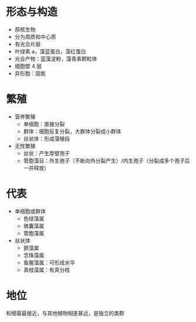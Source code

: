 # 形态与构造
- 原核生物
- 分为周质和中心质
- 有光合片层
- 叶绿素 a，藻蓝蛋白，藻红蛋白
- 光合产物：蓝藻淀粉，藻青素颗粒体
- 细胞壁 4 层
- 异形胞：固氮
# 繁殖
- 营养繁殖
	- 单细胞：直接分裂
	- 群体：细胞反复分裂，大群体分裂成小群体
	- 丝状体：形成藻殖段
- 无性繁殖
	- 丝状：产生厚壁孢子
	- 管胞藻目：外生孢子（不断向外分裂产生）/内生孢子（分裂成多个孢子后一并释放）
# 代表
- 单细胞或群体
	- 色球藻属
	- 微囊藻属
	- 管胞藻属
- 丝状体
	- 颤藻属
	- 念珠藻属
	- 鱼腥藻属：可形成水华
	- 真枝藻属：有真分枝
# 地位

和细菌最接近，与其他植物相差甚远，是独立的类群 
